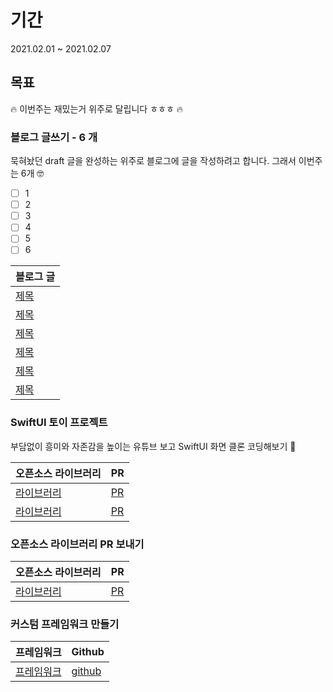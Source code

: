 # 기간
2021.02.01 ~ 2021.02.07

## 목표

🔥 이번주는 재밌는거 위주로 달립니다 ㅎㅎㅎ 🔥

### 블로그 글쓰기 - 6 개

묵혀놨던 draft 글을 완성하는 위주로 블로그에 글을 작성하려고 합니다. 그래서 이번주는 6개 🤓

- [ ] 1 
- [ ] 2
- [ ] 3
- [ ] 4
- [ ] 5
- [ ] 6

| 블로그 글               |
| ------------------ |
| [제목](url) |
| [제목](url) |
| [제목](url) |
| [제목](url) |
| [제목](url) |
| [제목](url) |


### SwiftUI 토이 프로젝트

부담없이 흥미와 자존감을 높이는 유튜브 보고 SwiftUI 화면 클론 코딩해보기 🥳 

| 오픈소스 라이브러리      | PR                |
| ------------------ | ------------------ |
| [라이브러리](url) |[PR](url) |
| [라이브러리](url) |[PR](url) |


### 오픈소스 라이브러리 PR 보내기

| 오픈소스 라이브러리      | PR                |
| ------------------ | ------------------ |
| [라이브러리](url) |[PR](url) |


### 커스텀 프레임워크 만들기

| 프레임워크     | Github                |
| ------------------ | ------------------ |
| [프레임워크](url) |[github](url) |

